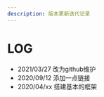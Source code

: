 ```yaml
---
description: 版本更新迭代记录
---
```


# LOG
* 2021/03/27 改为github维护
* 2020/09/12 添加一点链接
* 2020/04/xx 搭建基本的框架



